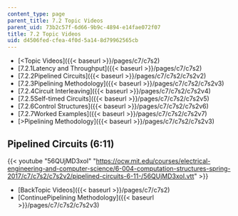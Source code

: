 ```yaml
---
content_type: page
parent_title: 7.2 Topic Videos
parent_uid: 73b2c57f-6d66-9b9c-4894-e14fae072f07
title: 7.2 Topic Videos
uid: d4506fed-cfea-4f0d-5a14-8d79962565cb
---
```


*   [<Topic Videos]({{< baseurl >}}/pages/c7/c7s2)
*   [7.2.1Latency and Throughput]({{< baseurl >}}/pages/c7/c7s2)
*   [7.2.2Pipelined Circuits]({{< baseurl >}}/pages/c7/c7s2/c7s2v2)
*   [7.2.3Pipelining Methodology]({{< baseurl >}}/pages/c7/c7s2/c7s2v3)
*   [7.2.4Circuit Interleaving]({{< baseurl >}}/pages/c7/c7s2/c7s2v4)
*   [7.2.5Self-timed Circuits]({{< baseurl >}}/pages/c7/c7s2/c7s2v5)
*   [7.2.6Control Structures]({{< baseurl >}}/pages/c7/c7s2/c7s2v6)
*   [7.2.7Worked Examples]({{< baseurl >}}/pages/c7/c7s2/c7s2v7)
*   [\>Pipelining Methodology]({{< baseurl >}}/pages/c7/c7s2/c7s2v3)

Pipelined Circuits (6:11)
-------------------------

{{< youtube "56QUjMD3xoI" "https://ocw.mit.edu/courses/electrical-engineering-and-computer-science/6-004-computation-structures-spring-2017/c7/c7s2/c7s2v2/pipelined-circuits-6-11-/56QUjMD3xoI.vtt" >}}

*   [BackTopic Videos]({{< baseurl >}}/pages/c7/c7s2)
*   [ContinuePipelining Methodology]({{< baseurl >}}/pages/c7/c7s2/c7s2v3)